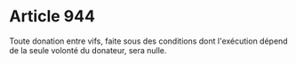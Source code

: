 # Article 944

Toute donation entre vifs, faite sous des conditions dont l'exécution dépend de la seule volonté du donateur, sera nulle.
